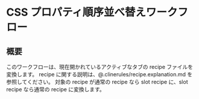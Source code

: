 # CSS プロパティ順序並べ替えワークフロー

## 概要

このワークフローは、現在開かれているアクティブなタブの recipe ファイルを変換します。
recipe に関する説明は、@.clinerules/recipe.explanation.md を参照してください。
対象の recipe が通常の recipe なら slot recipe に、slot recipe なら通常の recipe に変換します。
